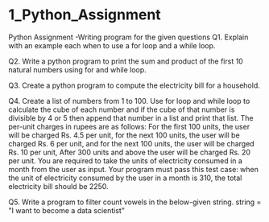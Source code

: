 # 1_Python_Assignment
Python Assignment -Writing program for the given questions 
Q1. Explain with an example each when to use a for loop and a while loop.

Q2. Write a python program to print the sum and product of the first 10 natural numbers using for
and while loop.

Q3. Create a python program to compute the electricity bill for a household.

Q4. Create a list of numbers from 1 to 100. Use for loop and while loop to calculate the cube of each
number and if the cube of that number is divisible by 4 or 5 then append that number in a list and print
that list.
The per-unit charges in rupees are as follows: For the first 100 units, the user will be charged Rs. 4.5 per
unit, for the next 100 units, the user will be charged Rs. 6 per unit, and for the next 100 units, the user will
be charged Rs. 10 per unit, After 300 units and above the user will be charged Rs. 20 per unit.
You are required to take the units of electricity consumed in a month from the user as input.
Your program must pass this test case: when the unit of electricity consumed by the user in a month is
310, the total electricity bill should be 2250.

Q5. Write a program to filter count vowels in the below-given string.
string = "I want to become a data scientist"
